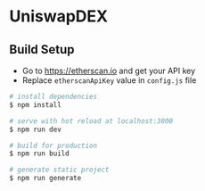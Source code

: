 # UniswapDEX

## Build Setup

- Go to https://etherscan.io and get your API key
- Replace `etherscanApiKey` value in `config.js` file

```bash
# install dependencies
$ npm install

# serve with hot reload at localhost:3000
$ npm run dev

# build for production
$ npm run build

# generate static project
$ npm run generate
```
